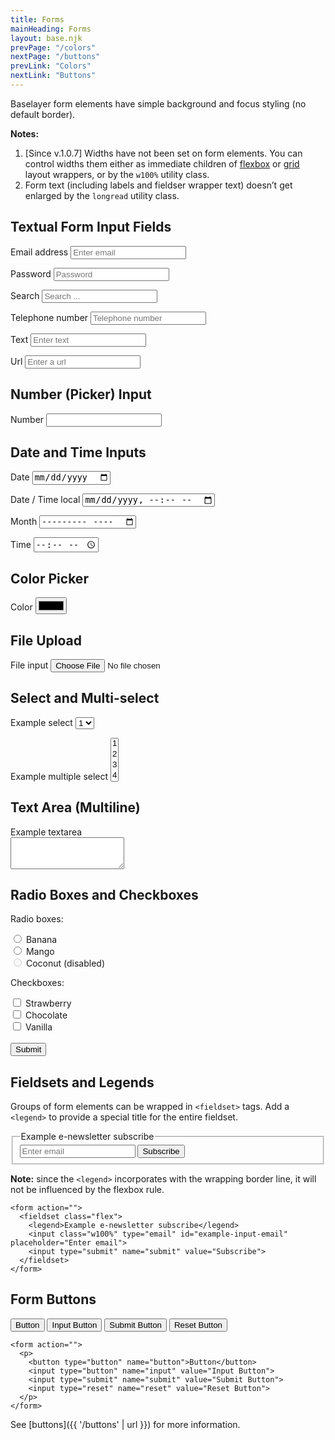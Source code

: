 ```yaml
---
title: Forms
mainHeading: Forms
layout: base.njk
prevPage: "/colors"
nextPage: "/buttons"
prevLink: "Colors"
nextLink: "Buttons"
---
```


Baselayer form elements have simple background and focus styling (no default border).

**Notes:**

1. \[Since v.1.0.7] Widths have not been set on form elements. You can control widths them either as immediate children of [flexbox](/baselayer/layout/#flex) or [grid](/baselayer/layout/#grid) layout wrappers, or by the `w100%` utility class.
2. Form text (including labels and fieldser wrapper text) doesn’t get enlarged by the `longread` utility class.

## Textual Form Input Fields

<form action="">
  <p>
    <label for="example-input-email">Email address</label>
    <input type="email" id="example-input-email" name="example" placeholder="Enter email">
  </p>
  <p>
    <label for="example-input-password">Password</label>
    <input type="password" id="example-input-password" name="example" placeholder="Password">
  </p>
  <p>
    <label for="example-input-search">Search</label>
    <input type="search" id="example-input-serach" name="example" placeholder="Search ...">
  </p>
  <p>
    <label for="example-input-tel">Telephone number</label>
    <input type="tel" id="example-input-tel" name="example" placeholder="Telephone number">
  </p>
  <p>
    <label for="example-input-text">Text</label>
    <input type="text" id="example-input-text" name="example" placeholder="Enter text">
  </p>
  <p>
    <label for="example-input-url">Url</label>
    <input type="url" id="example-input-url" name="example" placeholder="Enter a url">
  </p>
</form>

## Number (Picker) Input

<form action="">
  <p>
    <label for="example-input-number">Number</label>
    <input type="number" id="quantity" name="example" min="0" inputmode="numeric" pattern="\d*">
  </p>
</form>

## Date and Time Inputs

<form action="">
  <p>
    <label for="example-input-date">Date</label>
    <input type="date" id="example-input-date" name="example">
  </p>
  <p>
    <label for="example-input-date-time-local">Date / Time local</label>
    <input type="datetime-local" id="example-input-date-time-local" name="example">
  </p>
  <p>
    <label for="example-input-month">Month</label>
    <input type="month" id="example-input-month" name="example">
  </p>
  <p>
    <label for="example-input-time">Time</label>
    <input type="time" id="example-input-time" name="example">
  </p>
</form>

## Color Picker

<form action="">
  <p>
    <label for="example-input-color">Color</label>
    <input type="color" id="example-inupt-color" placeholder="#fff">
  </p>
</form>

## File Upload

<form action="">
  <p>
    <label for="example-input-file">File input</label>
    <input type="file" id="example-input-file" accept="image/png, image/jpeg">
  </p>
</form>

## Select and Multi-select

<form action="">
  <p>
    <label for="example-select1">Example select</label>
    <select id="example-select1">
      <option>1</option>
      <option>2</option>
      <option>3</option>
      <option>4</option>
      <option>5</option>
    </select>
  </p>
  <p>
    <label for="example-select2">Example multiple select</label>
    <select multiple id="example-select2">
      <option>1</option>
      <option>2</option>
      <option>3</option>
      <option>4</option>
      <option>5</option>
    </select>
  </p>
</form>

## Text Area (Multiline)

<form action="" class="mt2">
    <label for="example-textarea">Example textarea</label><br>
    <textarea id="example-textarea" rows="3"></textarea>
</form>

## Radio Boxes and Checkboxes

<form action="">
  <p class="my2">Radio boxes:</p>
  <input type="radio" id="example-radio-1" name="example-radio" value="banana">
  <label for="example-radio-1">Banana</label><br>
  <input type="radio" id="example-radio-2" name="example-radio" value="mango">
  <label for="example-radio-2">Mango</label><br>
  <input type="radio" id="example-radio-3" name="example-radio" value="coconut" disabled>
  <label for="example-radio-3">Coconut (disabled)</label>
  <p class="my2">Checkboxes:</p>
  <input type="checkbox" id="example-check-1" name="example-check-1" value="strawberry">
  <label for="example-check-1"> Strawberry</label><br>
  <input type="checkbox" id="example-check-2" name="example-check-2" value="chocolatte">
  <label for="example-check-2"> Chocolate</label><br>
  <input type="checkbox" id="example-check-3" name="example-check-3" value="vanilla">
  <label for="example-check-3"> Vanilla</label><br><br>
  <input type="submit" value="Submit">
</form>


## Fieldsets and Legends

Groups of form elements can be wrapped in `<fieldset>` tags. Add a `<legend>` to provide a special title for the entire fieldset.

<form action="">
  <fieldset class="flex">
    <legend>Example e-newsletter subscribe</legend>
    <input class="w100%" type="email" id="example-input-email" placeholder="Enter email">
    <input type="submit" name="submit" value="Subscribe">
  </fieldset>
</form>

**Note:** since the `<legend>` incorporates with the wrapping border line, it will not be influenced by the flexbox rule.

```
<form action="">
  <fieldset class="flex">
    <legend>Example e-newsletter subscribe</legend>
    <input class="w100%" type="email" id="example-input-email" placeholder="Enter email">
    <input type="submit" name="submit" value="Subscribe">
  </fieldset>
</form>
```

## Form Buttons

<form action="">
  <p>
    <button type="button" name="button">Button</button>
    <input type="button" name="input" value="Input Button">
    <input type="submit" name="submit" value="Submit Button">
    <input type="reset" name="reset" value="Reset Button">
  </p>
</form>

```
<form action="">
  <p>
    <button type="button" name="button">Button</button>
    <input type="button" name="input" value="Input Button">
    <input type="submit" name="submit" value="Submit Button">
    <input type="reset" name="reset" value="Reset Button">
  </p>
</form>
```

See [buttons]({{ '/buttons' | url }}) for more information.